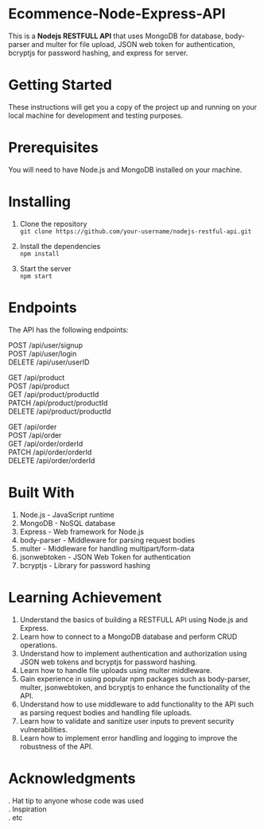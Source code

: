 # Ecommence-Node-Express-API
This is a **Nodejs RESTFULL API** that uses MongoDB for database, body-parser and multer for file upload, JSON web token for authentication, bcryptjs for password hashing, and express for server.

# Getting Started 
These instructions will get you a copy of the project up and running on your local machine for development and testing purposes.

# Prerequisites 
You will need to have Node.js and MongoDB installed on your machine.

# Installing
1. Clone the repository  
`git clone https://github.com/your-username/nodejs-restful-api.git` 

1. Install the dependencies  
```npm install```  

1. Start the server  
```npm start``` 

# Endpoints  
The API has the following endpoints:

POST /api/user/signup  
POST /api/user/login  
DELETE /api/user/userID  

GET /api/product  
POST /api/product  
GET /api/product/productId  
PATCH /api/product/productId  
DELETE /api/product/productId  

GET /api/order  
POST /api/order  
GET /api/order/orderId  
PATCH /api/order/orderId  
DELETE /api/order/orderId  


# Built With  
1. Node.js - JavaScript runtime  
1. MongoDB - NoSQL database  
1. Express - Web framework for Node.js  
1. body-parser - Middleware for parsing request bodies  
1. multer - Middleware for handling multipart/form-data  
1. jsonwebtoken - JSON Web Token for authentication  
1. bcryptjs - Library for password hashing  

# Learning Achievement 
1. Understand the basics of building a RESTFULL API using Node.js and Express.  
1. Learn how to connect to a MongoDB database and perform CRUD operations.  
1. Understand how to implement authentication and authorization using JSON web tokens and bcryptjs for password hashing.  
1. Learn how to handle file uploads using multer middleware.  
1. Gain experience in using popular npm packages such as body-parser, multer, jsonwebtoken, and bcryptjs to enhance the functionality of the API.  
1. Understand how to use middleware to add functionality to the API such as parsing request bodies and handling file uploads.  
1. Learn how to validate and sanitize user inputs to prevent security vulnerabilities.  
1. Learn how to implement error handling and logging to improve the robustness of the API. 

# Acknowledgments
. Hat tip to anyone whose code was used  
. Inspiration  
. etc  



